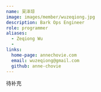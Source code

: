 ```yaml
---
name: 吴泽琼
image: images/member/wuzeqiong.jpg
description: Bark Ops Engineer
role: programmer
aliases:
  - Zeqiong Wu
  - 
links:
  home-page: annechovie.com
  email: wuzeqiong@gmail.com
  github: anne-chovie
---
```


待补充
